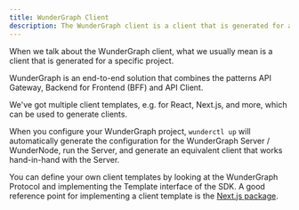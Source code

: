 ```yaml
---
title: WunderGraph Client
description: The WunderGraph client is a client that is generated for a specific project.
---
```


When we talk about the WunderGraph client,
what we usually mean is a client that is generated for a specific project.

WunderGraph is an end-to-end solution that combines the patterns API Gateway,
Backend for Frontend (BFF) and API Client.

We've got multiple client templates, e.g. for React, Next.js, and more,
which can be used to generate clients.

When you configure your WunderGraph project,
`wunderctl up` will automatically generate the configuration for the WunderGraph Server / WunderNode,
run the Server, and generate an equivalent client that works hand-in-hand with the Server.

You can define your own client templates by looking at the WunderGraph Protocol and implementing the Template interface of the SDK.
A good reference point for implementing a client template is the [Next.js package](https://github.com/wundergraph/wundergraph/tree/main/packages/nextjs).
